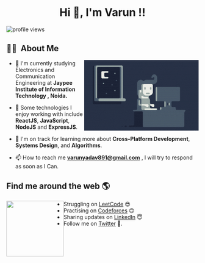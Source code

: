 <h1 align="center">Hi 👋, I'm Varun !!</h1> 
<img alt = "profile views" src="https://komarev.com/ghpvc/?username=Varun2851&color=brightgreen">

## 🧑‍💻 &nbsp;About Me

<img alt="Night Coding" src="https://raw.githubusercontent.com/AVS1508/AVS1508/master/assets/Night-Coding.gif" align="right"/>

- 🔭 I'm currently studying Electronics and Communication Engineering at **Jaypee Institute of Information Technology , Noida.**

- 🌱 Some technologies I enjoy working with include **ReactJS**, **JavaScript**, **NodeJS** and **ExpressJS**.

- 💬 I'm on track for learning more about **Cross-Platform Development**, **Systems Design**, and **Algorithms**.

- 📫 How to reach me **varunyadav891@gmail.com** , I will try to respond as soon as I Can.

## Find me around the web 🌎  
<a href="https://www.linkedin.com/in/tanyarajhans/"><img align="left" width="150" height="146" src="https://github.com/M0nica/M0nica/blob/main/octomonica/m0nica-octocat-rotating.gif?raw=true"></a>

- Struggling on <a href="https://leetcode.com/varunyadav891/">LeetCode</a> 😍
- Practising on <a href="https://codeforces.com/profile/Varun2851">Codeforces</a> 🙃
- Sharing updates on <a href="https://www.linkedin.com/in/varun-yadav-223974175/">LinkedIn</a> 😇
- Follow me on <a href="https://twitter.com/VarunYadav2851">Twitter</a> 🤗.


